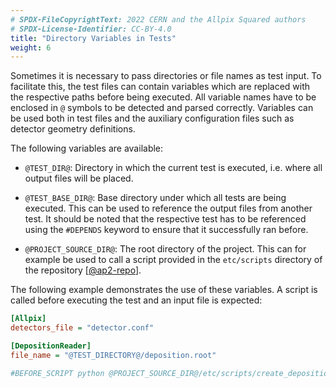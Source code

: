 ```yaml
---
# SPDX-FileCopyrightText: 2022 CERN and the Allpix Squared authors
# SPDX-License-Identifier: CC-BY-4.0
title: "Directory Variables in Tests"
weight: 6
---
```


Sometimes it is necessary to pass directories or file names as test input. To facilitate this, the test files can contain
variables which are replaced with the respective paths before being executed. All variable names have to be enclosed in `@`
symbols to be detected and parsed correctly. Variables can be used both in test files and the auxiliary configuration files
such as detector geometry definitions.

The following variables are available:

-   `@TEST_DIR@`:
    Directory in which the current test is executed, i.e. where all output files will be placed.

-   `@TEST_BASE_DIR@`:
    Base directory under which all tests are being executed. This can be used to reference the output files from another
    test. It should be noted that the respective test has to be referenced using the `#DEPENDS` keyword to ensure that it
    successfully ran before.

-   `@PROJECT_SOURCE_DIR@`:
    The root directory of the project. This can for example be used to call a script provided in the `etc/scripts` directory
    of the repository \[[@ap2-repo]\].

The following example demonstrates the use of these variables. A script is called before executing the test and an input file
is expected:

```ini
[Allpix]
detectors_file = "detector.conf"

[DepositionReader]
file_name = "@TEST_DIRECTORY@/deposition.root"

#BEFORE_SCRIPT python @PROJECT_SOURCE_DIR@/etc/scripts/create_deposition_file.py --type a --detector mydetector
```


[@ap2-repo]: https://gitlab.cern.ch/allpix-squared/allpix-squared
